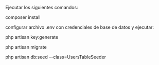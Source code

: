 Ejecutar los siguientes comandos:

composer install

configurar archivo .env con credenciales de base de datos y ejecutar:

php artisan key:generate

php artisan migrate

php artisan db:seed --class=UsersTableSeeder
